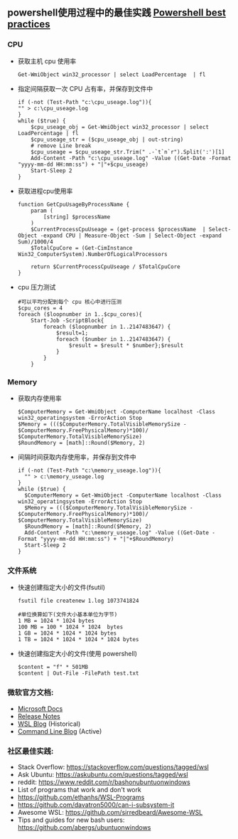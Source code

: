 ## powershell使用过程中的最佳实践 [Powershell best practices](powershell_en.md)


### CPU

* 获取主机 cpu 使用率

    ```
    Get-WmiObject win32_processor | select LoadPercentage  | fl
    ```

* 指定间隔获取一次 CPU 占有率，并保存到文件中

    ```
    if (-not (Test-Path "c:\cpu_useage.log")){
    "" > c:\cpu_useage.log
    }
    while ($true) {
        $cpu_useage_obj = Get-WmiObject win32_processor | select LoadPercentage | fl
        $cpu_useage_str = ($cpu_useage_obj | out-string)
        # remove Line break
        $cpu_useage = $cpu_useage_str.Trim(" .-`t`n`r").Split(':')[1]
        Add-Content -Path "c:\cpu_useage.log" -Value ((Get-Date -Format "yyyy-mm-dd HH:mm:ss") + "|"+$cpu_useage)
        Start-Sleep 2
    }
    ```

* 获取进程cpu使用率

    ```
    function GetCpuUsageByProcessName {
        param (
            [string] $processName
        )
        $CurrentProcessCpuUseage = (get-process $processName  | Select-Object -expand CPU | Measure-Object -Sum | Select-Object -expand Sum)/1000/4
        $TotalCpuCore = (Get-CimInstance Win32_ComputerSystem).NumberOfLogicalProcessors

        return $CurrentProcessCpuUseage / $TotalCpuCore
    }

    ```

* cpu 压力测试
    ```
    #可以平均分配到每个 cpu 核心中进行压测
    $cpu_cores = 4
    foreach ($loopnumber in 1..$cpu_cores){
        Start-Job -ScriptBlock{ 
            foreach ($loopnumber in 1..2147483647) {
                $result=1;
                foreach ($number in 1..2147483647) {
                    $result = $result * $number};$result
                } 
            }
        }
    ```
### Memory

* 获取内存使用率

  ```
  $ComputerMemory = Get-WmiObject -ComputerName localhost -Class win32_operatingsystem -ErrorAction Stop
  $Memory = ((($ComputerMemory.TotalVisibleMemorySize - $ComputerMemory.FreePhysicalMemory)*100)/ $ComputerMemory.TotalVisibleMemorySize)
  $RoundMemory = [math]::Round($Memory, 2)
  ```

* 间隔时间获取内存使用率，并保存到文件中
  
  ```
  if (-not (Test-Path "c:\memory_useage.log")){
    "" > c:\memory_useage.log
  }
  while ($true) {
    $ComputerMemory = Get-WmiObject -ComputerName localhost -Class win32_operatingsystem -ErrorAction Stop
    $Memory = ((($ComputerMemory.TotalVisibleMemorySize - $ComputerMemory.FreePhysicalMemory)*100)/ $ComputerMemory.TotalVisibleMemorySize)
    $RoundMemory = [math]::Round($Memory, 2)
    Add-Content -Path "c:\memory_useage.log" -Value ((Get-Date -Format "yyyy-mm-dd HH:mm:ss") + "|"+$RoundMemory)
    Start-Sleep 2
  }
  ```
### 文件系统

* 快速创建指定大小的文件(fsutil)

  ```
  fsutil file createnew 1.log 1073741824

  #单位换算如下(文件大小基本单位为字节)
  1 MB = 1024 * 1024 bytes
  100 MB = 100 * 1024 * 1024  bytes
  1 GB = 1024 * 1024 * 1024 bytes
  1 TB = 1024 * 1024 * 1024 * 1024 bytes
  ```

* 快速创建指定大小的文件(使用 powershell)

  ```
  $content = "f" * 501MB
  $content | Out-File -FilePath test.txt
  ```

### 微软官方文档:

- [Microsoft Docs](https://docs.microsoft.com/en-us/windows/wsl/about)
- [Release Notes](https://docs.microsoft.com/en-us/windows/wsl/release-notes)
- [WSL Blog](https://blogs.msdn.microsoft.com/wsl) (Historical)
- [Command Line Blog](https://blogs.msdn.microsoft.com/commandline/) (Active)

### 社区最佳实践:

- Stack Overflow: https://stackoverflow.com/questions/tagged/wsl
- Ask Ubuntu: https://askubuntu.com/questions/tagged/wsl
- reddit: https://www.reddit.com/r/bashonubuntuonwindows
- List of programs that work and don't work
- https://github.com/ethanhs/WSL-Programs
- https://github.com/davatron5000/can-i-subsystem-it
- Awesome WSL: https://github.com/sirredbeard/Awesome-WSL
- Tips and guides for new bash users: https://github.com/abergs/ubuntuonwindows